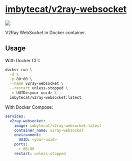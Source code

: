 # [imbytecat/v2ray-websocket](https://github.com/imbytecat/docker-v2ray-websocket)

![](https://github.com/imbytecat/docker-v2ray-websocket/actions/workflows/build.yaml/badge.svg)

V2Ray WebSocket in Docker container.

## Usage

With Docker CLI:

```bash
docker run \
  -d \
  -p 80:80 \
  --name v2ray-websocket \
  --restart unless-stopped \
  -e UUID=<your-uuid> \
  imbytecat/v2ray-websocket:latest
```

With Docker Compose:

```yaml
services:
  v2ray-websocket:
    image: imbytecat/v2ray-websocket:latest
    container_name: v2ray-websocket
    environment:
      UUID: <your-uuid>
    ports:
      - 80:80
    restart: unless-stopped
```
